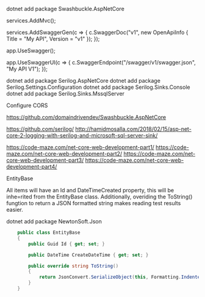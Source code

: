 
dotnet add package Swashbuckle.AspNetCore

services.AddMvc();

services.AddSwaggerGen(c =>
{
    c.SwaggerDoc("v1", new OpenApiInfo { Title = "My API", Version = "v1" });
});

app.UseSwagger();

app.UseSwaggerUI(c =>
{
    c.SwaggerEndpoint("/swagger/v1/swagger.json", "My API V1");
});

dotnet add package Serilog.AspNetCore
dotnet add package Serilog.Settings.Configuration
dotnet add package Serilog.Sinks.Console
dotnet add package Serilog.Sinks.MssqlServer

Configure CORS

https://github.com/domaindrivendev/Swashbuckle.AspNetCore

https://github.com/serilog/
http://hamidmosalla.com/2018/02/15/asp-net-core-2-logging-with-serilog-and-microsoft-sql-server-sink/

https://code-maze.com/net-core-web-development-part1/
https://code-maze.com/net-core-web-development-part2/
https://code-maze.com/net-core-web-development-part3/
https://code-maze.com/net-core-web-development-part4/

EntityBase

All items will have an Id and DateTimeCreated property, this will be inhe=rited from the EntityBase class. Additionally, overiding the ToString() fungtion to return a JSON formatted string makes reading test results easier.

dotnet add package NewtonSoft.Json

```c#
    public class EntityBase
    {
        public Guid Id { get; set; }

        public DateTime CreateDateTime { get; set; }

        public override string ToString()
        {
            return JsonConvert.SerializeObject(this, Formatting.Indented);
        }
    }
```
